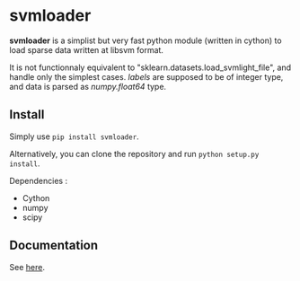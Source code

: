 svmloader
=========

**svmloader** is a simplist but very fast python module (written in
cython) to load sparse data written at libsvm format.

It is not functionnaly equivalent to
"sklearn.datasets.load_svmlight_file", and handle only the simplest
cases. *labels* are supposed to be of integer type, and data is parsed
as *numpy.float64* type.


Install
-------

Simply use `pip install svmloader`.

Alternatively, you can clone the repository and run `python setup.py install`.


Dependencies :
- Cython
- numpy
- scipy


Documentation
-------------

See [here](http://svmloader.readthedocs.io/en/latest/).

